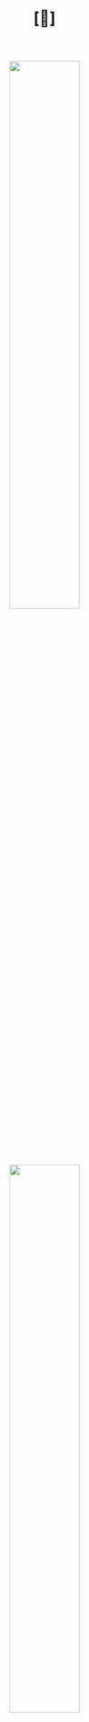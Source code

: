 # <p align="center">[🔻]</p>
<br>

<p align="center">
  <img src="https://github-readme-stats.vercel.app/api?username=crnobog69&show_icons=true&theme=catppuccin_mocha&hide_title=true" width="50%" />
</p>
<p align="center">
  <img src="https://github-readme-stats.vercel.app/api/top-langs/?username=crnobog69&layout=compact&theme=catppuccin_mocha&hide_title=true" width="50%" />
</p>

---

### <p align="center"><a href="https://crnobog.vercel.app/pages/projects"><i>~ Пројекти | Projects ~</i></a></p>

